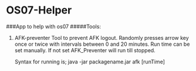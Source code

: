 # OS07-Helper
###App to help with os07
#####Tools:
1. AFK-preventer
    Tool to prevent AFK logout. Randomly presses arrow key once or twice with intervals between 0 and 20 minutes.
    Run time can be set manually. If not set AFK_Preventer will run till stopped.
  
    Syntax for running is;        java -jar packagename.jar afk [runTime]
